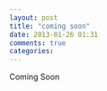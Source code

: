 ```yaml
---
layout: post
title: "coming soon"
date: 2013-01-26 01:31
comments: true
categories: 
---
```


Coming Soon